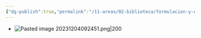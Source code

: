 ```yaml
---
{"dg-publish":true,"permalink":"/11-areas/02-biblioteca/formulacion-y-evaluacion-de-proyectos/","noteIcon":""}
---
```


- ![Pasted image 20231204092451.png|200](/img/user/11%20%C3%81reas%20%E2%9A%99/02%20Biblioteca/%F0%9F%92%BE%20Adjuntos/Pasted%20image%2020231204092451.png)
